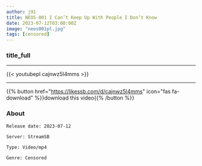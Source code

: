 ```yaml
---
author: j91
title: NEOS-001 I Can’t Keep Up With People I Don’t Know
date: 2023-07-12T03:00:00Z
image: "neos001pl.jpg"
tags: [censored]
---
```


### title_full
___

{{< youtubepl cajnwz5l4mms >}}
___

{{% button href="https://likessb.com/d/cajnwz5l4mms" icon="fas fa-download" %}}download this video{{% /button %}}
### About

`Release date: 2023-07-12`

`Server: StreamSB`

`Type: Video/mp4`

`Genre:	Censored`